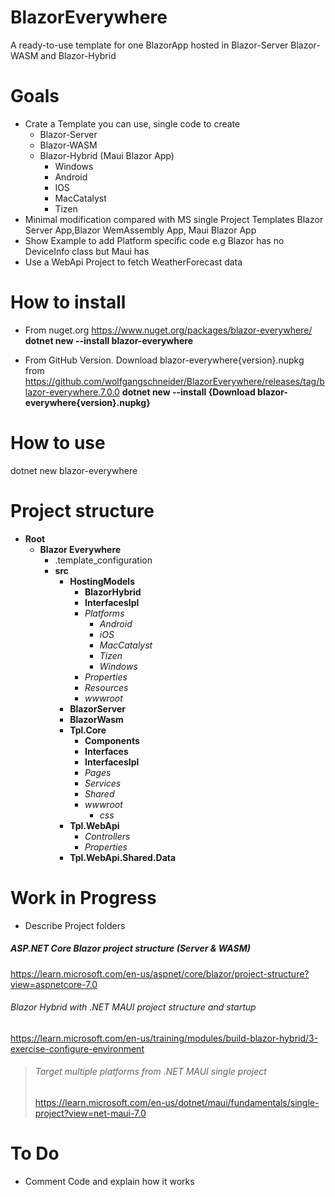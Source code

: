 # BlazorEverywhere
 A ready-to-use template for one BlazorApp hosted in Blazor-Server Blazor-WASM and Blazor-Hybrid
# Goals
* Crate a Template you can use, single code to create 
   * Blazor-Server
   * Blazor-WASM
   * Blazor-Hybrid (Maui Blazor App)
      * Windows
      * Android
      * IOS
      * MacCatalyst
      * Tizen
* Minimal modification compared with MS single Project Templates Blazor Server App,Blazor WemAssembly App, Maui Blazor App
* Show Example to add Platform specific code e.g Blazor has no  DeviceInfo class but Maui has
* Use a WebApi Project to fetch WeatherForecast data

# How to install
* From nuget.org https://www.nuget.org/packages/blazor-everywhere/  
  **dotnet new --install blazor-everywhere**

* From GitHub Version. Download blazor-everywhere{version}.nupkg from https://github.com/wolfgangschneider/BlazorEverywhere/releases/tag/blazor-everywhere.7.0.0
  **dotnet new --install {Download blazor-everywhere{version}.nupkg}**

# How to use
  
  dotnet new blazor-everywhere

# Project structure

* **Root**
   * **Blazor Everywhere** 
      * .template_configuration
      *  **src**
          *  **HostingModels**
             *  **BlazorHybrid**
               *  **InterfacesIpl**
               *  *Platforms*
                  *  *Android*
                  *  *iOS*
                  * *MacCatalyst*
                  * *Tizen*
                  * *Windows*
                * *Properties*
                * *Resources*
                * *wwwroot*
            *  **BlazorServer**
            * **BlazorWasm**
         *  **Tpl.Core**
            * **Components**
            * **Interfaces**
            * **InterfacesIpl**
            * *Pages*
            * *Services*
            * *Shared*
            * *wwwroot*
               * *css* 
         *  **Tpl.WebApi**
            * *Controllers*
            * *Properties*
         * **Tpl.WebApi.Shared.Data**

# Work in Progress
* Describe Project folders

##### ASP.NET Core Blazor project structure (Server & WASM)
https://learn.microsoft.com/en-us/aspnet/core/blazor/project-structure?view=aspnetcore-7.0

###### Blazor Hybrid with .NET MAUI project structure and startup
https://learn.microsoft.com/en-us/training/modules/build-blazor-hybrid/3-exercise-configure-environment
> ###### Target multiple platforms from .NET MAUI single project
> https://learn.microsoft.com/en-us/dotnet/maui/fundamentals/single-project?view=net-maui-7.0
# To Do
* Comment Code and explain how it works
